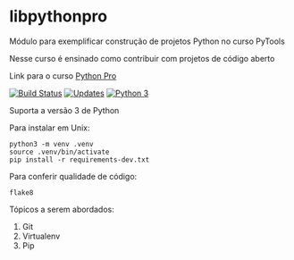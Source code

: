 # libpythonpro
Módulo para exemplificar construção de projetos Python no curso PyTools

Nesse curso é ensinado como contribuir com projetos de código aberto

Link para o curso [Python Pro](https://python.pro.br/)

[![Build Status](https://travis-ci.com/lidymonteiro/libpythonpro.svg?branch=master)](https://travis-ci.com/lidymonteiro/libpythonpro)
[![Updates](https://pyup.io/repos/github/lidymonteiro/libpythonpro/shield.svg)](https://pyup.io/repos/github/lidymonteiro/libpythonpro/)
[![Python 3](https://pyup.io/repos/github/lidymonteiro/libpythonpro/python-3-shield.svg)](https://pyup.io/repos/github/lidymonteiro/libpythonpro/)


Suporta a versão 3 de Python

Para instalar em Unix: 
```console
python3 -m venv .venv
source .venv/bin/activate
pip install -r requirements-dev.txt
```

Para conferir qualidade de código: 
```console
flake8
```

Tópicos a serem abordados: 
1. Git
2. Virtualenv
3. Pip